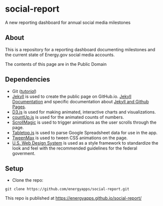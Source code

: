 # social-report
A new reporting dashboard for annual social media milestones

## About

This is a repository for a reporting dashboard documenting milestones and the current state of Energy.gov social media accounts.

The contents of this page are in the Public Domain

## Dependencies
- Git (_[tutorial](https://try.github.io/)_)
- [Jekyll](http://jekyllrb.com/) is used to create the public page on GitHub.io. [Jekyll Documentation](https://jekyllrb.com/docs/home/) and specific documentation about [Jekyll and Github Pages](https://jekyllrb.com/docs/github-pages/).
- [D3.js](https://github.com/d3/d3) is used for making animated, interactive charts and visualizations.
- [countUp.js](http://inorganik.github.io/countUp.js/) is used for the animated counts of numbers.
- [ScrollMagic](http://scrollmagic.io/) is used to trigger animations as the user scrolls through the page.
- [Tabletop.js](https://github.com/jsoma/tabletop) is used to parse Google Spreadsheet data for use in the app.
- [TweenMax](https://greensock.com/tweenmax) is used to tween CSS animations on the page.
- [U.S. Web Design System](https://designsystem.digital.gov/) is used as a style framework to standardize the look and feel with the recommended guidelines for the federal goverment.

## Setup

- Clone the repo:

`git clone https://github.com/energyapps/social-report.git`

This repo is published at https://energyapps.github.io/social-report/